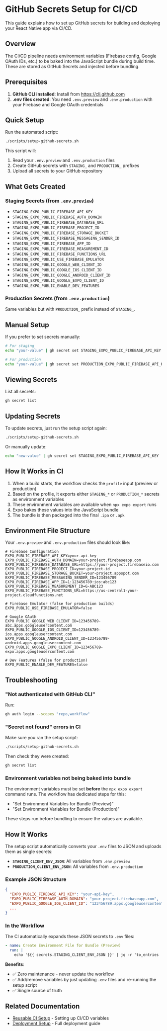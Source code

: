 # GitHub Secrets Setup for CI/CD

This guide explains how to set up GitHub secrets for building and deploying your React Native app via CI/CD.

## Overview

The CI/CD pipeline needs environment variables (Firebase config, Google OAuth IDs, etc.) to be baked into the JavaScript bundle during build time. These are stored as GitHub Secrets and injected before bundling.

## Prerequisites

1. **GitHub CLI installed**: Install from https://cli.github.com
2. **.env files created**: You need `.env.preview` and `.env.production` with your Firebase and Google OAuth credentials

## Quick Setup

Run the automated script:

```bash
./scripts/setup-github-secrets.sh
```

This script will:

1. Read your `.env.preview` and `.env.production` files
2. Create GitHub secrets with `STAGING_` and `PRODUCTION_` prefixes
3. Upload all secrets to your GitHub repository

## What Gets Created

### Staging Secrets (from `.env.preview`)

- `STAGING_EXPO_PUBLIC_FIREBASE_API_KEY`
- `STAGING_EXPO_PUBLIC_FIREBASE_AUTH_DOMAIN`
- `STAGING_EXPO_PUBLIC_FIREBASE_DATABASE_URL`
- `STAGING_EXPO_PUBLIC_FIREBASE_PROJECT_ID`
- `STAGING_EXPO_PUBLIC_FIREBASE_STORAGE_BUCKET`
- `STAGING_EXPO_PUBLIC_FIREBASE_MESSAGING_SENDER_ID`
- `STAGING_EXPO_PUBLIC_FIREBASE_APP_ID`
- `STAGING_EXPO_PUBLIC_FIREBASE_MEASUREMENT_ID`
- `STAGING_EXPO_PUBLIC_FIREBASE_FUNCTIONS_URL`
- `STAGING_EXPO_PUBLIC_USE_FIREBASE_EMULATOR`
- `STAGING_EXPO_PUBLIC_GOOGLE_WEB_CLIENT_ID`
- `STAGING_EXPO_PUBLIC_GOOGLE_IOS_CLIENT_ID`
- `STAGING_EXPO_PUBLIC_GOOGLE_ANDROID_CLIENT_ID`
- `STAGING_EXPO_PUBLIC_GOOGLE_EXPO_CLIENT_ID`
- `STAGING_EXPO_PUBLIC_ENABLE_DEV_FEATURES`

### Production Secrets (from `.env.production`)

Same variables but with `PRODUCTION_` prefix instead of `STAGING_`.

## Manual Setup

If you prefer to set secrets manually:

```bash
# For staging
echo "your-value" | gh secret set STAGING_EXPO_PUBLIC_FIREBASE_API_KEY

# For production
echo "your-value" | gh secret set PRODUCTION_EXPO_PUBLIC_FIREBASE_API_KEY
```

## Viewing Secrets

List all secrets:

```bash
gh secret list
```

## Updating Secrets

To update secrets, just run the setup script again:

```bash
./scripts/setup-github-secrets.sh
```

Or manually update:

```bash
echo "new-value" | gh secret set STAGING_EXPO_PUBLIC_FIREBASE_API_KEY
```

## How It Works in CI

1. When a build starts, the workflow checks the `profile` input (preview or production)
2. Based on the profile, it exports either `STAGING_*` or `PRODUCTION_*` secrets as environment variables
3. These environment variables are available when `npx expo export` runs
4. Expo bakes these values into the JavaScript bundle
5. The bundle is then packaged into the final `.ipa` or `.apk`

## Environment File Structure

Your `.env.preview` and `.env.production` files should look like:

```env
# Firebase Configuration
EXPO_PUBLIC_FIREBASE_API_KEY=your-api-key
EXPO_PUBLIC_FIREBASE_AUTH_DOMAIN=your-project.firebaseapp.com
EXPO_PUBLIC_FIREBASE_DATABASE_URL=https://your-project.firebaseio.com
EXPO_PUBLIC_FIREBASE_PROJECT_ID=your-project-id
EXPO_PUBLIC_FIREBASE_STORAGE_BUCKET=your-project.appspot.com
EXPO_PUBLIC_FIREBASE_MESSAGING_SENDER_ID=123456789
EXPO_PUBLIC_FIREBASE_APP_ID=1:123456789:ios:abc123
EXPO_PUBLIC_FIREBASE_MEASUREMENT_ID=G-ABC123
EXPO_PUBLIC_FIREBASE_FUNCTIONS_URL=https://us-central1-your-project.cloudfunctions.net

# Firebase Emulator (false for production builds)
EXPO_PUBLIC_USE_FIREBASE_EMULATOR=false

# Google OAuth
EXPO_PUBLIC_GOOGLE_WEB_CLIENT_ID=123456789-abc.apps.googleusercontent.com
EXPO_PUBLIC_GOOGLE_IOS_CLIENT_ID=123456789-ios.apps.googleusercontent.com
EXPO_PUBLIC_GOOGLE_ANDROID_CLIENT_ID=123456789-android.apps.googleusercontent.com
EXPO_PUBLIC_GOOGLE_EXPO_CLIENT_ID=123456789-expo.apps.googleusercontent.com

# Dev Features (false for production)
EXPO_PUBLIC_ENABLE_DEV_FEATURES=false
```

## Troubleshooting

### "Not authenticated with GitHub CLI"

Run:

```bash
gh auth login --scopes "repo,workflow"
```

### "Secret not found" errors in CI

Make sure you ran the setup script:

```bash
./scripts/setup-github-secrets.sh
```

Then check they were created:

```bash
gh secret list
```

### Environment variables not being baked into bundle

The environment variables must be set **before** the `npx expo export` command runs. The workflow has dedicated steps for this:

- "Set Environment Variables for Bundle (Preview)"
- "Set Environment Variables for Bundle (Production)"

These steps run before bundling to ensure the values are available.

## How It Works

The setup script automatically converts your `.env` files to JSON and uploads them as single secrets:

- **`STAGING_CLIENT_ENV_JSON`**: All variables from `.env.preview`
- **`PRODUCTION_CLIENT_ENV_JSON`**: All variables from `.env.production`

### Example JSON Structure

```json
{
  "EXPO_PUBLIC_FIREBASE_API_KEY": "your-api-key",
  "EXPO_PUBLIC_FIREBASE_AUTH_DOMAIN": "your-project.firebaseapp.com",
  "EXPO_PUBLIC_GOOGLE_IOS_CLIENT_ID": "123456789.apps.googleusercontent.com",
  ...
}
```

### In the Workflow

The CI automatically expands these JSON secrets to `.env` files:

```yaml
- name: Create Environment File for Bundle (Preview)
  run: |
    echo '${{ secrets.STAGING_CLIENT_ENV_JSON }}' | jq -r 'to_entries | .[] | "\(.key)=\(.value)"' > .env
```

**Benefits**:
- ✅ Zero maintenance - never update the workflow
- ✅ Add/remove variables by just updating `.env` files and re-running the setup script
- ✅ Single source of truth

## Related Documentation

- [Reusable CI Setup](./reusable_ci_setup.md) - Setting up CI/CD variables
- [Deployment Setup](./deployment_setup.md) - Full deployment guide

